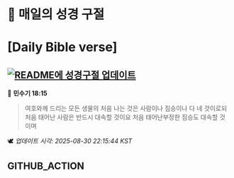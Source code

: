 # 🙏 매일의 성경 구절
# [Daily Bible verse]
## [![README에 성경구절 업데이트](https://github.com/DONGSUKA/first_test/actions/workflows/update-readme-bible.yml/badge.svg)](https://github.com/DONGSUKA/first_test/actions/workflows/update-readme-bible.yml)
<!-- START_BIBLE_VERSE -->
📖 **민수기 18:15**
> 여호와께 드리는 모든 생물의 처음 나는 것은 사람이나 짐승이나 다 네 것이로되 처음 태어난 사람은 반드시 대속할 것이요 처음 태어난부정한 짐승도 대속할 것이며

🕊️ _업데이트 시각: 2025-08-30 22:15:44 KST_
  <!-- END_BIBLE_VERSE -->
## GITHUB_ACTION
